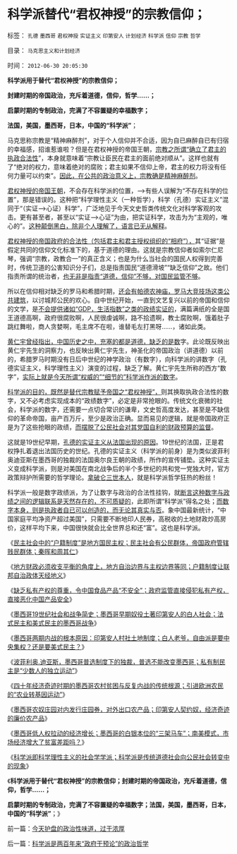 # 科学派替代“君权神授”的宗教信仰；

标签： `孔德` `墨西哥` `君权神授` `实证主义` `印第安人` `计划经济` `科学派` `信仰` `宗教` `哲学` 

目录： `马克思主义和计划经济`

时间： `2012-06-30 20:05:30`

**科学派用于替代“君权神授”的宗教信仰；**

**封建时期的帝国政治，充斥着道德，信仰，哲学……；**

**启蒙时期的专制政治，完满了不容置疑的幸福数字；**

**法国，美国，墨西哥，日本，中国的“科学派”**；

马克思称宗教是“精神麻醉剂”，对于个人信仰并不合适，因为自已麻醉自已有归宿的幸福感，招谁惹谁啦？但是在君权神授的帝国王朝，[宗教之所谓“确立了君主的执政合法性](../../../2008/12/24/印度的信仰也同样太多了.md)”，本身就意味着“宗教让臣民在君主的面前绝对顺从”。这样也就有了“绝对的权力，意味着绝对的腐败；君主如果不信仰上帝，君主的权力将没有任何力量可以约束”。[因此，在公共的政治意义上，宗教确是精神麻醉剂](../../../2008/12/23/印度信仰，沉重的精神负担.md)。

[君权神授的帝国王朝](../../../2011/11/12/君权神授是公有制社会最先进的政治模式.md)，不会存在科学派的位置，——>有些人误解为“不存在科学的位置”，那是错误的。这种把“科学理性主义（一种哲学），科学（孔德）实证主义”混同于“（实证——>心证）科学”，广泛地见于今天文史哲类传统文化对科学客观的攻击。更有甚至者，甚至以“实证——>心证”为由，把实证科学，攻击为为“主观的，唯心的”。[这种颠倒黑白，除非个人理解了，语言已无从解释](../../../2012/6/19/不革“偷换概念”的命，任何革命都将毫无意义.md)。

[君权神授的帝国政府的合法性（包括君主和君主授权组织的“相府”），](../../../2011/11/12/大国治理的传统误区.md)其“证据”是假定共同的信仰文化标准下的，基于道德的理由。这就是宗教信仰者如索尔仁尼琴，强调“宗教，政教合一”的真正含义；也是为什么当社会的国民人权得到完善时，传统卫道的公害知识分子们，总是指责国民“道德滑坡”“缺乏信仰”之故。他们指责所谓的统治者，[也无非是指责“道德，信仰”不够，对国民监管不够](../../../2011/9/19/鱼精蛋白，监管的恶果,用万能的监管“纠正”.md)。

所以在信仰相对缺乏的罗马和希腊时期，[还会有帕德农神庙，罗马大竞技场这类公共建筑](../../../2010/6/2/中国古代建筑技术落后的原因;牛皮爱国主义有用吗？.md)，以讨城邦公民的欢心。自中世纪开始，一直到文艺复兴以前的帝国和信仰的文学，是[不会提供诸如“GDP，生活指数”之类的政绩实证的](../../../2011/12/30/特色数字定律，美式数字的自私自利.md)，满篇满纸的全是国王道德高啊，政府很腐败啊，人民很虔诚啊，路不拾遗啊，教士腐败啊，饿着肚子跳红舞啦，商人贪婪啊，毛主席不在啦，谁替毛左打黑呀……，诸如此类。

[黄仁宇曾经指出，中国历史之中，充塞的都是道德，缺乏的是数](../../../2009/3/23/黄仁宇的失误：宋明清帝国不是因为缺乏技术而选道德.md)字。此论既反映出黄仁宇先生的洞察力，也反映出黄仁宇先生，神圣化的帝国政治（讲道德）以前的，希腊罗马时期没有日后中世纪的神学政治（有数字），向科学派的讲数字（孔德实证主义，科学理性主义）演变的过程，缺乏了解。黄仁宇先生所称的西方“数字”，[实际上就是今天所谓“权威的”“细节的”科学派作派的数字](../../../2012/6/29/讴歌盛世的科学派，“信仰科学”的“实证主义”.md)。

[科学派的目的，既然是替代宗教赋予帝国之“君权神授”，](../../../2012/6/12/朝鲜民主集中制中的统治阶级和剥削阶级.md)则其换取执政合法性的数字，又不必考虑实现成本的“政绩数字”，必定是非常抢眼的。传统文化衰微的社会，科学派的数字，还需要一点切合常识的谦卑，文史哲高度发达，甚至是不缺信仰的革命帝国，亩产百万斤，至少是政治正确。显而易见的逻辑，就是帝国政府正是为了这些抢眼的政绩，[而摆脱了公民社会对其党国自利的财政预算的监督](../../../2012/6/27/户籍制度让联邦自治政体天经地义.md)。

这就是19世纪早期，[孔德的实证主义从法国出现的原因](../../../2010/6/22/你的实证不是我的实证;实证主义也是理性主义.md)。19世纪的法国，正是君权挣扎着退出法国历史的世纪。孔德的实证主义（科学派的前身）是为类似波菲利奥迪亚斯在墨西哥的独裁的法国奥尔良王朝的政绩，所作的宣传铺垫。这种实证主义变成科学派，则是对美国在南北战争后的半个多世纪的共和党一党独大时，官方政策辩护所需要的哲学理论。[拿破仑三世本人](../../../2011/3/12/法国大革命是社会主义民粹运动.md)，就是科学派哲学狂热的粉丝！

科学派一般是数字政绩派，为了让数字与政治的合法性挂钩，就[断言这种数字与政绩之间的逻辑联系是天然存在的，不可质疑的](../../../2011/12/30/公有制数字追求面子，民主数字臭扁领导.md)，此即所谓“科学派”得名之处；[而数字本身，则是执政者自已可以创造的，而无论其真实与否](../../../2009/12/21/“自我评分测不准”，计划经济的死穴.md)。象中国最新统计，“中国家庭平均净资产超过美国”，只需要不断地印人民券，高税收的土地财政炒高房价，这样平均下来，中国很快就会比全世界总和还“富”。这也是科学派。

《[民主社会中的“户籍制度”是地方国民主权；民主社会有公民群体，帝国政府管辖贱民群体；秦晖和周其仁](../../../2012/6/27/民主社会中的“户籍制度”是地方国民主权.md)》

《[地方财政必须收支平衡的角度上，地方自治边界与主权边界等同；户籍制度让联邦自治政体天经地义](../../../2012/6/27/户籍制度让联邦自治政体天经地义.md)》

《[缺乏私有产权的尊重，令中国食品产品“不安全”；政府监管直接侵犯私有产权，直接恶化中国产品安全](../../../2012/6/27/公害知识分子让中国的食品不安全.md)》

《[墨西哥19世纪社会和战争简史；墨西哥早期奴役土著印第安人的白人社会；法式民主和美式民主的墨西哥战争](../../../2012/6/27/法式民主和美式民主的墨西哥战争.md)》

《[墨西哥两期内战的根本原因：印第安人村社土地制度；白人老爷，自由派是要中央集权？还是要美式民主？](../../../2012/6/28/墨西哥两期内战的原因，印第安人公社，白人老爷，自由派.md)》

《[波菲利奥.迪亚斯，墨西哥普选制度下的独裁，普选不能改变墨西哥；私有制民主是“少数人的独立运动”](../../../2012/6/28/墨西哥民主普选下的长期独裁和内战.md)》

《[四十年经济奇迹时期的墨西哥农村贫困与反复内战的传统根源；引进欧洲农民的“农业转基因运动”](../../../2012/6/28/墨西哥四十年“保八”的奇迹的农村和“转基因”.md)》

《[墨西哥农奴庄园对内发行庄园券，对外出口农产品；印第安人契约奴，经济奇迹的廉价农产品](../../../2012/6/29/墨西哥经济奇迹中的奴隶种植园.md)》

《[墨西哥低人权拉动的经济增长；墨西哥的白银本位的“三架马车”；南美模式，市场经济增大了贫富差距吗？](../../../2012/6/29/墨西哥低人权拉动的经济增长,白银本位的“三驾马车”.md)》

《[科学派即科学理性主义的社会学学派；科学派是传统道德社会向公民社会转变中的现象](../../../2012/6/29/讴歌盛世的科学派，“信仰科学”的“实证主义”.md)》

《**科学派用于替代“君权神授”的宗教信仰；封建时期的帝国政治，充斥着道德，信仰，哲学……；**

**启蒙时期的专制政治，完满了不容置疑的幸福数字；法国，美国，墨西哥，日本，中国的“科学派”**；》



前一篇：[今天护盘的政治性味道，过于浓厚](../../../2012/6/29/今天护盘的政治性味道，过于浓厚.md)

后一篇：[科学派是两百年来“政府干预论”的政治哲学](../../../2012/6/30/科学派是两百年来“政府干预论”的政治哲学.md)